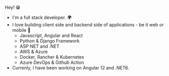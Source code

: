 Hey! 😁 
+ I'm a full stack developer. 🌍 
+ I love building client side and backend side of applications - be it web or mobile 🌟
    - Javascript, Angular and React
    - Python & Django Framework
    - ASP NET and .NET
    - AWS & Azure
    - Docker, Rancher & Kubernetes
    - Azure DevOps & Github Action
+ Currenly, I have been working on Angular 12 and .NET6.
